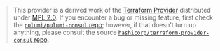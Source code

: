 > This provider is a derived work of the [Terraform Provider](https://github.com/hashicorp/terraform-provider-consul)
> distributed under [MPL 2.0](https://www.mozilla.org/en-US/MPL/2.0/). If you encounter a bug or missing feature,
> first check the [`pulumi/pulumi-consul` repo](https://github.com/pulumi/pulumi-consul/issues); however, if that doesn't turn up anything,
> please consult the source [`hashicorp/terraform-provider-consul` repo](https://github.com/hashicorp/terraform-provider-consul/issues).
